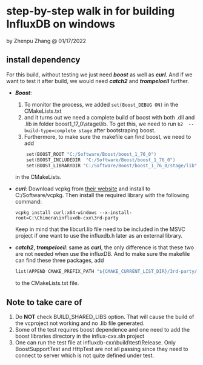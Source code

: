 # step-by-step walk in for building InfluxDB on windows 
by Zhenpu Zhang @ 01/17/2022

## install dependency
For this build, without testing we just need ***boost*** as well as ***curl***. And if we want to test it after build, we would need ***catch2*** and ***trompeloeil*** further.

-  ***Boost***:
   1. To monitor the process, we added `set(Boost_DEBUG ON)` in the CMakeLists.txt 
   2. and it turns out we need a complete build of boost with both .dll and .lib in folder boost1_17_0\stage\lib. To get this, we need to run `b2  --build-type=complete stage` after bootstraping boost.
   3. Furthermore, to make sure the makefile can find boost, we need to add 
    ```c++
        set(BOOST_ROOT "C:/Software/Boost/boost_1_76_0")
        set(BOOST_INCLUDEDIR  "C:/Software/Boost/boost_1_76_0")
        set(BOOST_LIBRARYDIR "C:/Software/Boost/boost_1_76_0/stage/lib")
    ```
    in the CMakeLists.
-  ***curl***: 
    Download vcpkg from [their website](https://vcpkg.io/en/getting-started.html) and install to C:/Software/vcpkg. Then install the required library with the following command:
    ```
    vcpkg install curl:x64-windows --x-install-root=C:\Chimera\influxdb-cxx\3rd-party
    ``` 
    Keep in mind that the libcurl.lib file need to be included in the MSVC project if one want to use the influxdb.h later as an external library.
     
- ***catch2***, ***trompeloeil***: 
    same as ***curl***, the only difference is that these two are not needed when use the influxDB. And to make sure the makefile can find these three packages, add 
    ```c++
    list(APPEND CMAKE_PREFIX_PATH "${CMAKE_CURRENT_LIST_DIR}/3rd-party/x64-windows")
    ```
    to the CMakeLists.txt file.
  
## Note to take care of
1. Do **NOT** check BUILD_SHARED_LIBS option. That will cause the build of the vcproject not working and no .lib file generated.
2. Some of the test requires boost dependence and one need to add the boost libraries directory in the influx-cxx.sln project
3. One can run the test file at influxdb-cxx\build\test\Release. Only BoostSupportTest and HttpTest are not all passing since they need to connect to server which is not quite defined under test.


